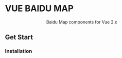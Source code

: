 # VUE BAIDU MAP

<p align="center">
</p>
<p align="center">Baidu Map components for Vue 2.x</p>

<!-- [![npm](https://img.shields.io/npm/v/vue-baidu-map.svg)]()
[![Travis](https://img.shields.io/travis/Dafrok/vue-baidu-map.svg)]()
[![Package Quality](http://npm.packagequality.com/shield/vue-baidu-map.svg)](http://packagequality.com/#?package=vue-baidu-map)
[![npm](https://img.shields.io/npm/dm/vue-baidu-map.svg)]()
[![license](https://img.shields.io/github/license/dafrok/vue-baidu-map.svg)]() -->

<!-- ## Languages

- [中文](https://github.com/Dafrok/vue-baidu-map/blob/master/README.zh.md)
- [English](https://github.com/Dafrok/vue-baidu-map/blob/master/README.md)

## Documentation

[https://dafrok.github.io/vue-baidu-map](https://dafrok.github.io/vue-baidu-map) -->

## Get Start

### Installation

<!-- ```bash
npm i --save vue-baidu-map
```

### Initialization

```javascript
import Vue from 'vue'
import BaiduMap from 'vue-baidu-map'

Vue.use(BaiduMap, {
  /* Visit http://lbsyun.baidu.com/apiconsole/key for details about app key. */
  ak: 'YOUR_APP_KEY'
})
```

### Usage

```vue
<template>
  <baidu-map class="map">
  </baidu-map>
</template>

<style>
/* The container of BaiduMap must be set width & height. */
.map {
  width: 100%;
  height: 300px;
}
</style>
```

## Contributing

[Contributing Guide](https://github.com/Dafrok/vue-baidu-map/blob/master/CONTRIBUTING.md)


## License

[MIT License](https://opensource.org/licenses/MIT)

Copyright (c) 2016-present, Dafrok <o.o@mug.dog> -->